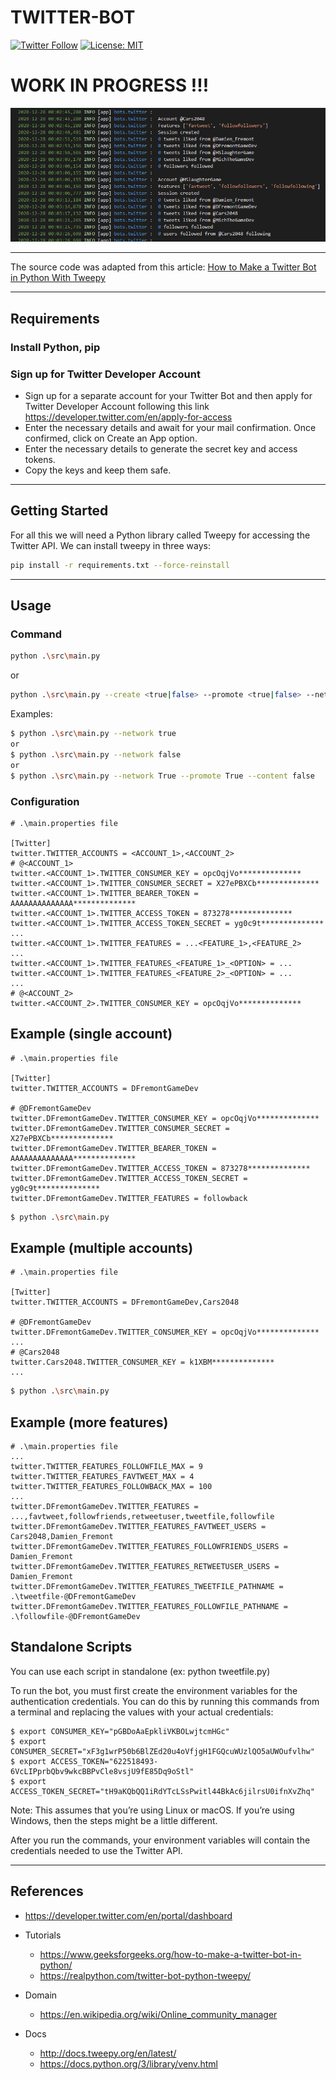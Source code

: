 # TWITTER-BOT

[![Twitter Follow](https://img.shields.io/twitter/follow/Damien_Fremont?style=social)](https://twitter.com/Damien_Fremont)
[![License: MIT](https://img.shields.io/badge/License-MIT-yellow.svg)](https://opensource.org/licenses/MIT)


WORK IN PROGRESS !!!
================

![alt text](docs/screenshot-1.png)

---

The source code was adapted from this article: [How to Make a Twitter Bot in Python With Tweepy](https://realpython.com/twitter-bot-python-tweepy/)

---

## Requirements

### Install Python, pip

### Sign up for Twitter Developer Account

- Sign up for a separate account for your Twitter Bot and then apply for Twitter Developer Account following this link https://developer.twitter.com/en/apply-for-access 
- Enter the necessary details and await for your mail confirmation. Once confirmed, click on Create an App option.
- Enter the necessary details to generate the secret key and access tokens.
- Copy the keys and keep them safe.

---

## Getting Started

For all this we will need a Python library called Tweepy for accessing the Twitter API. We can install tweepy in three ways:

```bash
pip install -r requirements.txt --force-reinstall
```

---

## Usage

### Command

```bash
python .\src\main.py
```
or
```bash
python .\src\main.py --create <true|false> --promote <true|false> --network <true|false>
```

Examples:
```bash
$ python .\src\main.py --network true
or
$ python .\src\main.py --network false
or
$ python .\src\main.py --network True --promote True --content false 
```

### Configuration

```properties
# .\main.properties file

[Twitter]
twitter.TWITTER_ACCOUNTS = <ACCOUNT_1>,<ACCOUNT_2>
# @<ACCOUNT_1>
twitter.<ACCOUNT_1>.TWITTER_CONSUMER_KEY = opcOqjVo**************
twitter.<ACCOUNT_1>.TWITTER_CONSUMER_SECRET = X27ePBXCb**************
twitter.<ACCOUNT_1>.TWITTER_BEARER_TOKEN = AAAAAAAAAAAAAA**************
twitter.<ACCOUNT_1>.TWITTER_ACCESS_TOKEN = 873278**************
twitter.<ACCOUNT_1>.TWITTER_ACCESS_TOKEN_SECRET = yg0c9t**************
...
twitter.<ACCOUNT_1>.TWITTER_FEATURES = ...<FEATURE_1>,<FEATURE_2>
...
twitter.<ACCOUNT_1>.TWITTER_FEATURES_<FEATURE_1>_<OPTION> = ...
twitter.<ACCOUNT_1>.TWITTER_FEATURES_<FEATURE_2>_<OPTION> = ...
...
# @<ACCOUNT_2>
twitter.<ACCOUNT_2>.TWITTER_CONSUMER_KEY = opcOqjVo**************
```

## Example (single account)

```properties
# .\main.properties file

[Twitter]
twitter.TWITTER_ACCOUNTS = DFremontGameDev

# @DFremontGameDev
twitter.DFremontGameDev.TWITTER_CONSUMER_KEY = opcOqjVo**************
twitter.DFremontGameDev.TWITTER_CONSUMER_SECRET = X27ePBXCb**************
twitter.DFremontGameDev.TWITTER_BEARER_TOKEN = AAAAAAAAAAAAAA**************
twitter.DFremontGameDev.TWITTER_ACCESS_TOKEN = 873278**************
twitter.DFremontGameDev.TWITTER_ACCESS_TOKEN_SECRET = yg0c9t**************
twitter.DFremontGameDev.TWITTER_FEATURES = followback
```

```bash
$ python .\src\main.py
```

## Example (multiple accounts)

```properties
# .\main.properties file

[Twitter]
twitter.TWITTER_ACCOUNTS = DFremontGameDev,Cars2048

# @DFremontGameDev
twitter.DFremontGameDev.TWITTER_CONSUMER_KEY = opcOqjVo**************
...
# @Cars2048
twitter.Cars2048.TWITTER_CONSUMER_KEY = k1XBM**************
...
```

```bash
$ python .\src\main.py
```

## Example (more features)

```properties
# .\main.properties file
...
twitter.TWITTER_FEATURES_FOLLOWFILE_MAX = 9
twitter.TWITTER_FEATURES_FAVTWEET_MAX = 4
twitter.TWITTER_FEATURES_FOLLOWBACK_MAX = 100
...
twitter.DFremontGameDev.TWITTER_FEATURES = ...,favtweet,followfriends,retweetuser,tweetfile,followfile
twitter.DFremontGameDev.TWITTER_FEATURES_FAVTWEET_USERS = Cars2048,Damien_Fremont
twitter.DFremontGameDev.TWITTER_FEATURES_FOLLOWFRIENDS_USERS = Damien_Fremont
twitter.DFremontGameDev.TWITTER_FEATURES_RETWEETUSER_USERS = Damien_Fremont
twitter.DFremontGameDev.TWITTER_FEATURES_TWEETFILE_PATHNAME = .\tweetfile-@DFremontGameDev
twitter.DFremontGameDev.TWITTER_FEATURES_FOLLOWFILE_PATHNAME = .\followfile-@DFremontGameDev

```

## Standalone Scripts

You can use each script in standalone (ex: python tweetfile.py)

To run the bot, you must first create the environment variables for the authentication credentials. You can do this by running this commands from a terminal and replacing the values with your actual credentials:

```
$ export CONSUMER_KEY="pGBDoAaEpkliVKBOLwjtcmHGc"
$ export CONSUMER_SECRET="xF3g1wrP50b6BlZEd20u4oVfjgH1FGQcuWUzlQO5aUWOufvlhw"
$ export ACCESS_TOKEN="622518493-6VcLIPprbQbv9wkcBBPvCle8vsjU9fE85Dq9oStl"
$ export ACCESS_TOKEN_SECRET="tH9aKQbQQ1iRdYTcLSsPwitl44BkAc6jilrsU0ifnXvZhq"
```

Note: This assumes that you’re using Linux or macOS. If you’re using Windows, then the steps might be a little different.

After you run the commands, your environment variables will contain the credentials needed to use the Twitter API.

---

## References

- https://developer.twitter.com/en/portal/dashboard

- Tutorials
  - https://www.geeksforgeeks.org/how-to-make-a-twitter-bot-in-python/
  - https://realpython.com/twitter-bot-python-tweepy/
- Domain
  - https://en.wikipedia.org/wiki/Online_community_manager
- Docs
  - http://docs.tweepy.org/en/latest/
  - https://docs.python.org/3/library/venv.html
